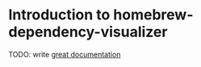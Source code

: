 # Introduction to homebrew-dependency-visualizer

TODO: write [great documentation](http://jacobian.org/writing/great-documentation/what-to-write/)
